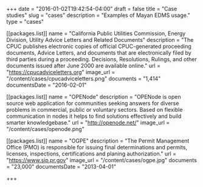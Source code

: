 +++
date = "2016-01-02T19:42:54-04:00"
draft = false
title = "Case studies"
slug = "cases"
description = "Examples of Mayan EDMS usage."
type = "cases"

[[packages.list]]
    name = "California Public Utilities Commission, Energy Division, Utility Advice Letters and Related Documents"
    description = "The CPUC publishes electronic copies of official CPUC-generated proceeding documents, Advice Letters, and documents that are electronically filed by third parties during a proceeding. Decisions, Resolutions, Rulings, and other documents issued after June 2000 are available online."
    url = "https://cpucadviceletters.org"
    image_url = "/content/cases/cpucadviceletters.png"
    documents = "1,414"
    documentsDate = "2016-02-01"

[[packages.list]]
    name = "OPENode"
    description = "OPENode is open source web application for communities seeking answers for diverse problems in commercial, public or voluntary sectors. Based on flexible communication in nodes it helps to find solutions effectively and build smarter knowledgebase."
    url = "http://openode.net/"
    image_url = "/content/cases/openode.png"


[[packages.list]]
    name = "OGPE"
    description = "The Permit Management Office (PMO) is responsible for issuing final determinations and permits, licenses, inspections, certifications and planing authorization."
    url = "https://www.sip.pr.gov"
    image_url = "/content/cases/ogpe.jpg"
    documents = "23,000"
    documentsDate = "2013-04-01"


+++
